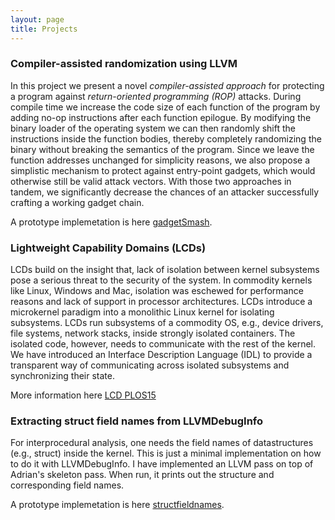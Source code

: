 ```yaml
---
layout: page
title: Projects
---
```


### Compiler-assisted randomization using LLVM
In this project we present a novel *compiler-assisted approach* for protecting a program against *return-oriented programming (ROP)* attacks. During compile time we increase the code size of each function of the program by adding no-op instructions after each function epilogue. By modifying the binary loader of the operating system we can then randomly shift the instructions inside the function bodies, thereby completely randomizing the binary without breaking the semantics of the program. Since we leave the function addresses unchanged for simplicity reasons, we also propose a simplistic mechanism to protect against entry-point gadgets, which would otherwise still be valid attack vectors. With those two approaches in tandem, we significantly decrease the chances of an attacker successfully crafting a working gadget chain.

A prototype implemetation is here [gadgetSmash](https://github.com/arkivm/gadgetsmash).


### Lightweight Capability Domains (LCDs)
LCDs build on the insight that, lack of isolation between kernel subsystems pose a serious threat to the security of the system. In commodity kernels like Linux, Windows and Mac, isolation was eschewed for performance reasons and lack of support in processor architectures. LCDs introduce a microkernel paradigm into a monolithic Linux kernel for isolating subsystems. LCDs run subsystems of a commodity OS, e.g., device drivers, file systems, network stacks, inside strongly isolated containers. The isolated code, however, needs to communicate with the rest of the kernel. We have introduced an Interface Description Language (IDL) to provide a transparent way of communicating across isolated subsystems and synchronizing their state.

More information here [LCD PLOS15](http://www.ics.uci.edu/~aburtsev/doc/plos15-lcds.pdf)

### Extracting struct field names from LLVMDebugInfo
For interprocedural analysis, one needs the field names of datastructures (e.g., struct) inside the kernel. This is just a minimal implementation on how to do it with LLVMDebugInfo. I have implemented an LLVM pass on top of Adrian's skeleton pass. When run, it prints out the structure and corresponding field names.

A prototype implemetation is here [structfieldnames](https://gitlab.flux.utah.edu/deker/llvm_pass_structfields/tree/release_39).
